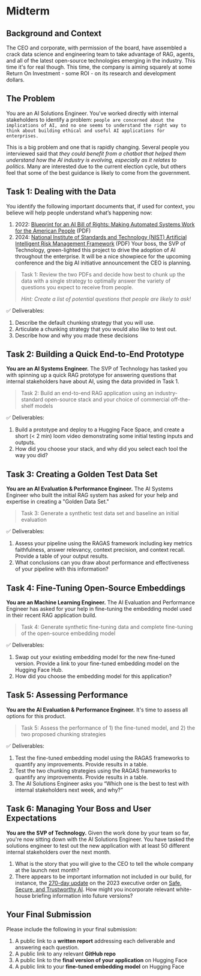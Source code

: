 # Midterm

## Background and Context
The CEO and corporate, with permission of the board, have assembled a crack data science and engineering team to take advantage of RAG, agents, and all of the latest open-source technologies emerging in the industry.  This time it's for real though.  This time, the company is aiming squarely at some Return On Investment - some ROI - on its research and development dollars.

## The Problem
You are an AI Solutions Engineer.  You've worked directly with internal stakeholders to identify a problem: `people are concerned about the implications of AI, and no one seems to understand the right way to think about building ethical and useful AI applications for enterprises.`

This is a big problem and one that is rapidly changing.  Several people you interviewed said that *they could benefit from a chatbot that helped them understand how the AI industry is evolving, especially as it relates to politics.*  Many are interested due to the current election cycle, but others feel that some of the best guidance is likely to come from the government.

## Task 1: Dealing with the Data
You identify the following important documents that, if used for context, you believe will help people understand what’s happening now:
1. 2022: [Blueprint for an AI Bill of Rights: Making Automated Systems Work for the American People](https://www.whitehouse.gov/wp-content/uploads/2022/10/Blueprint-for-an-AI-Bill-of-Rights.pdf) (PDF)
2. 2024: [National Institute of Standards and Technology (NIST) Artificial Intelligent Risk Management Framework](https://nvlpubs.nist.gov/nistpubs/ai/NIST.AI.600-1.pdf) (PDF)
Your boss, the SVP of Technology, green-lighted this project to drive the adoption of AI throughout the enterprise.  It will be a nice showpiece for the upcoming conference and the big AI initiative announcement the CEO is planning.

> Task 1: Review the two PDFs and decide how best to chunk up the data with a single strategy to optimally answer the variety of questions you expect to receive from people.
>
> *Hint: Create a list of potential questions that people are likely to ask!*

✅ Deliverables:
1. Describe the default chunking strategy that you will use.
2. Articulate a chunking strategy that you would also like to test out.
3. Describe how and why you made these decisions

## Task 2: Building a Quick End-to-End Prototype
**You are an AI Systems Engineer.**  The SVP of Technology has tasked you with spinning up a quick RAG prototype for answering questions that internal stakeholders have about AI, using the data provided in Task 1.

> Task 2: Build an end-to-end RAG application using an industry-standard open-source stack and your choice of commercial off-the-shelf models

✅ Deliverables:
1. Build a prototype and deploy to a Hugging Face Space, and create a short (< 2 min) loom video demonstrating some initial testing inputs and outputs.
2. How did you choose your stack, and why did you select each tool the way you did?

## Task 3: Creating a Golden Test Data Set
**You are an AI Evaluation & Performance Engineer.**  The AI Systems Engineer who built the initial RAG system has asked for your help and expertise in creating a "Golden Data Set."

> Task 3: Generate a synthetic test data set and baseline an initial evaluation

✅ Deliverables:
1. Assess your pipeline using the RAGAS framework including key metrics faithfulness, answer relevancy, context precision, and context recall.  Provide a table of your output results.
2. What conclusions can you draw about performance and effectiveness of your pipeline with this information?

## Task 4: Fine-Tuning Open-Source Embeddings
**You are an Machine Learning Engineer.**  The AI Evaluation and Performance Engineer has asked for your help in fine-tuning the embedding model used in their recent RAG application build.

> Task 4: Generate synthetic fine-tuning data and complete fine-tuning of the open-source embedding model

✅ Deliverables:
1. Swap out your existing embedding model for the new fine-tuned version.  Provide a link to your fine-tuned embedding model on the Hugging Face Hub.
2. How did you choose the embedding model for this application?

## Task 5: Assessing Performance
**You are the AI Evaluation & Performance Engineer.**  It's time to assess all options for this product.

> Task 5: Assess the performance of 1) the fine-tuned model, and 2) the two proposed chunking strategies

✅ Deliverables:
1. Test the fine-tuned embedding model using the RAGAS frameworks to quantify any improvements.  Provide results in a table.
2. Test the two chunking strategies using the RAGAS frameworks to quantify any improvements. Provide results in a table.
3. The AI Solutions Engineer asks you “Which one is the best to test with internal stakeholders next week, and why?”

## Task 6: Managing Your Boss and User Expectations
**You are the SVP of Technology.**  Given the work done by your team so far, you're now sitting down with the AI Solutions Engineer.  You have tasked the solutions engineer to test out the new application with at least 50 different internal stakeholders over the next month.
1. What is the story that you will give to the CEO to tell the whole company at the launch next month?
2. There appears to be important information not included in our build, for instance, the [270-day update](https://www.whitehouse.gov/briefing-room/statements-releases/2024/07/26/fact-sheet-biden-harris-administration-announces-new-ai-actions-and-receives-additional-major-voluntary-commitment-on-ai/) on the 2023 executive order on [Safe, Secure, and Trustworthy AI](https://www.whitehouse.gov/briefing-room/presidential-actions/2023/10/30/executive-order-on-the-safe-secure-and-trustworthy-development-and-use-of-artificial-intelligence/).  How might you incorporate relevant white-house briefing information into future versions?

## Your Final Submission
Please include the following in your final submission:
1. A public link to a **written report** addressing each deliverable and answering each question.
2. A public link to any relevant **GitHub repo**
3. A public link to the **final version of your application** on Hugging Face
4. A public link to your **fine-tuned embedding model** on Hugging Face